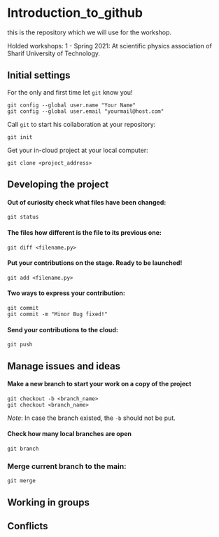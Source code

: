 # Introduction_to_github
this is the repository which we will use for the workshop.

Holded workshops:
1 - Spring 2021: At scientific physics association of Sharif University of Technology. 

## Initial settings
For the only and first time let `git` know you!
```
git config --global user.name "Your Name"
git config --global user.email "yourmail@host.com"
```
Call `git` to start his collaboration at your repository:
```
git init
```
Get your in-cloud project at your local computer:
```
git clone <project_address>
```

## Developing the project
#### Out of curiosity check what files have been changed:
```
git status
```
#### The files how different is the file to its previous one:
```
git diff <filename.py>
```
#### Put your contributions on the stage. Ready to be launched!
```
git add <filename.py>
```

#### Two ways to express your contribution:
```
git commit
git commit -m "Minor Bug fixed!"
```
#### Send your contributions to the cloud:
```
git push
```

## Manage issues and ideas

#### Make a new branch to start your work on a copy of the project
```
git checkout -b <branch_name>
git checkout <branch_name>
```
*Note*: In case the branch existed, the `-b` should not be put.

#### Check how many local branches are open
```
git branch
```

### Merge current branch to the main:
```
git merge
```
## Working in groups

## Conflicts